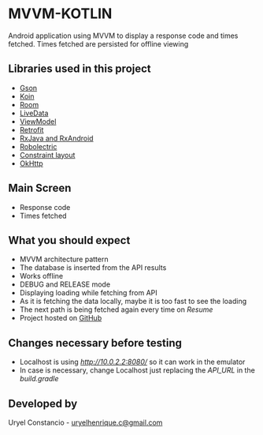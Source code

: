 # MVVM-KOTLIN
Android application using MVVM to display a response code and times fetched.
Times fetched are persisted for offline viewing

## Libraries used in this project
- [Gson](https://github.com/google/gson)
- [Koin](https://insert-koin.io/)
- [Room](https://developer.android.com/topic/libraries/architecture/room.html)
- [LiveData](https://developer.android.com/topic/libraries/architecture/livedata.html)
- [ViewModel](https://developer.android.com/topic/libraries/architecture/viewmodel.html)
- [Retrofit](https://square.github.io/retrofit/)
- [RxJava and RxAndroid](https://github.com/ReactiveX/RxAndroid)
- [Robolectric](https://github.com/robolectric/robolectric)
- [Constraint layout](https://developer.android.com/training/constraint-layout/index.html)
- [OkHttp](https://github.com/square/okhttp)

## Main Screen
- Response code
- Times fetched

## What you should expect
- MVVM architecture pattern
- The database is inserted from the API results
- Works offline
- DEBUG and RELEASE mode
- Displaying loading while fetching from API
- As it is fetching the data locally, maybe it is too fast to see the loading
- The next path is being fetched again every time on *Resume*
- Project hosted on [GitHub](https://github.com/uhconst/mvvm-kotlin.git)

## Changes necessary before testing
- Localhost is using *http://10.0.2.2:8080/* so it can work in the emulator
- In case is necessary, change Localhost just replacing the *API_URL* in the *build.gradle* 

## Developed by
Uryel Constancio - [uryelhenrique.c@gmail.com](uryelhenrique.c@gmail.com)
